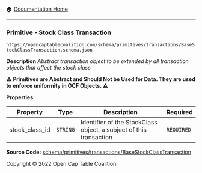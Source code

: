 :house: [Documentation Home](/README.md)

---

### Primitive - Stock Class Transaction

`https://opencaptablecoalition.com/schema/primitives/transactions/BaseStockClassTransaction.schema.json`

**Description** _Abstract transaction object to be extended by all transaction objects that affect the stock class_

**:warning: Primitives are Abstract and Should Not be Used for Data. They are used to enforce uniformity in OCF Objects. :warning:**

**Properties:**

| Property       | Type     | Description                                                        | Required   |
| -------------- | -------- | ------------------------------------------------------------------ | ---------- |
| stock_class_id | `STRING` | Identifier of the StockClass object, a subject of this transaction | `REQUIRED` |

**Source Code:** [schema/primitives/transactions/BaseStockClassTransaction](/schema/primitives/transactions/BaseStockClassTransaction.schema.json)

Copyright © 2022 Open Cap Table Coalition.
